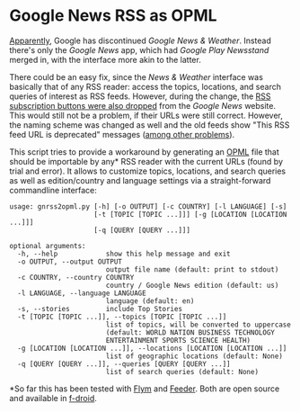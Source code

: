 # Google News RSS as OPML

[Apparently](https://www.blog.google/products/news/new-google-news-ai-meets-human-intelligence/), Google has discontinued _Google News & Weather_. Instead there's only the _Google News_ app, which had _Google Play Newsstand_ merged in, with the interface more akin to the latter.

There could be an easy fix, since the _News & Weather_ interface was basically that of any RSS reader: access the topics, locations, and search queries of interest as RSS feeds. However, during the change, the [RSS subscription buttons were also dropped](https://www.seroundtable.com/google-news-rss-feed-gone-25795.html) from the _Google News_ website. This would still not be a problem, if their URLs were still correct. However, the naming scheme was changed as well and the old feeds show "This RSS feed URL is deprecated" messages ([among other problems](https://www.seroundtable.com/google-news-rss-feeds-deprecated-24717.html)).

This script tries to provide a workaround by generating an [OPML](https://en.wikipedia.org/wiki/OPML) file that should be importable by any* RSS reader with the current URLs (found by trial and error). It allows to customize topics, locations, and search queries as well as edition/country and language settings via a straight-forward commandline interface:

```
usage: gnrss2opml.py [-h] [-o OUTPUT] [-c COUNTRY] [-l LANGUAGE] [-s]
                     [-t [TOPIC [TOPIC ...]]] [-g [LOCATION [LOCATION ...]]]
                     [-q [QUERY [QUERY ...]]]

optional arguments:
  -h, --help            show this help message and exit
  -o OUTPUT, --output OUTPUT
                        output file name (default: print to stdout)
  -c COUNTRY, --country COUNTRY
                        country / Google News edition (default: us)
  -l LANGUAGE, --language LANGUAGE
                        language (default: en)
  -s, --stories         include Top Stories
  -t [TOPIC [TOPIC ...]], --topics [TOPIC [TOPIC ...]]
                        list of topics, will be converted to uppercase
                        (default: WORLD NATION BUSINESS TECHNOLOGY
                        ENTERTAINMENT SPORTS SCIENCE HEALTH)
  -g [LOCATION [LOCATION ...]], --locations [LOCATION [LOCATION ...]]
                        list of geographic locations (default: None)
  -q [QUERY [QUERY ...]], --queries [QUERY [QUERY ...]]
                        list of search queries (default: None)
```

*So far this has been tested with [Flym](https://f-droid.org/packages/net.frju.flym) and [Feeder](https://f-droid.org/packages/com.nononsenseapps.feeder). Both are open source and available in [f-droid](https://f-droid.org).

